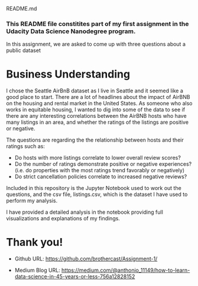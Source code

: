 README.md

### This README file constitites part of my first assignment in the Udacity Data Science Nanodegree program.

 In this assignment, we are asked to come up with three questions about a public dataset

# Business Understanding
I chose the Seattle AirBnB dataset as I live in Seattle and it seemed like a good place to start. There are a lot of headlines about the impact of AirBNB on the housing and rental market in the United States. As someone who also works in equitable housing, I wanted to dig into some of the data to see if there are any interesting correlations between the AirBNB hosts who have many listings in an area, and whether the ratings of the listings are positive or negative.

The questions are regarding the the relationship between hosts and their ratings such as:
- Do hosts with more listings correlate to lower overall review scores?
- Do the number of ratings demonstrate positive or negative experiences?  (i.e. do properties with the most ratings trend favorably or negatively)
- Do strict cancellation policies correlate to increased negative reviews?

Included in this repository is the Jupyter Notebook used to work out the questions, and the csv file, listings.csv, which is the dataset I have used to perform my analysis.

I have provided a detailed analysis in the notebook providing full visualizations and explanations of my findings.

# Thank you!

- Github URL: https://github.com/brothercast/Assignment-1/

- Medium Blog URL: https://medium.com/@anthonio_11149/how-to-learn-data-science-in-45-years-or-less-756a12828152
